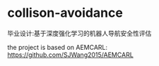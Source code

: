 # collison-avoidance

毕业设计:基于深度强化学习的机器人导航安全性评估

the project is based on AEMCARL: https://github.com/SJWang2015/AEMCARL
